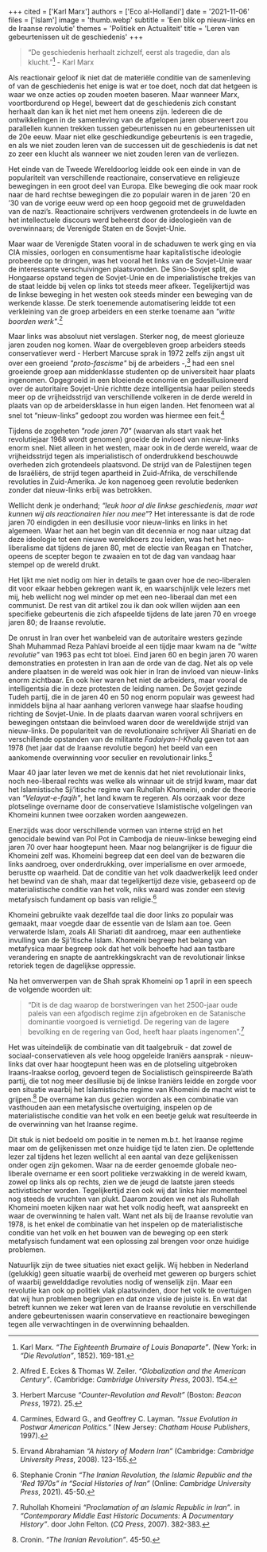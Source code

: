 +++
cited = ['Karl Marx']
authors = ['Eco al-Hollandi']
date = '2021-11-06'
files = ['Islam']
image = 'thumb.webp'
subtitle = 'Een blik op nieuw-links en de Iraanse revolutie'
themes = 'Politiek en Actualiteit'
title = 'Leren van gebeurtenissen uit de geschiedenis'
+++


>“De geschiedenis herhaalt zichzelf, eerst als tragedie, dan als klucht.”[^1] - Karl Marx

Als reactionair geloof ik niet dat de materiële conditie van de samenleving of van de geschiedenis het enige is wat er toe doet, noch dat dat hetgeen is waar we onze acties op zouden moeten baseren. Maar wanneer Marx, voortbordurend op Hegel, beweert dat de geschiedenis zich constant herhaalt dan kan ik het niet met hem oneens zijn. Iedereen die de ontwikkelingen in de samenleving van de afgelopen jaren observeert zou parallellen kunnen trekken tussen gebeurtenissen nu en gebeurtenissen uit de 20e eeuw. Maar niet elke geschiedkundige gebeurtenis is een tragedie, en als we niet zouden leren van de successen uit de geschiedenis is dat net zo zeer een klucht als wanneer we niet zouden leren van de verliezen.

Het einde van de Tweede Wereldoorlog leidde ook een einde in van de populariteit van verschillende reactionaire, conservatieve en religieuze bewegingen in een groot deel van Europa. Elke beweging die ook maar rook naar de hard rechtse bewegingen die zo populair waren in de jaren ’20 en ’30 van de vorige eeuw werd op een hoop gegooid met de gruweldaden van de nazi’s. Reactionaire schrijvers verdwenen grotendeels in de luwte en het intellectuele discours werd beheerst door de ideologieën van de overwinnaars; de Verenigde Staten en de Sovjet-Unie.

Maar waar de Verenigde Staten vooral in de schaduwen te werk ging en via CIA missies, oorlogen en consumentisme haar kapitalistische ideologie probeerde op te dringen, was het vooral het links van de Sovjet-Unie waar de interessante verschuivingen plaatsvonden. De Sino-Sovjet split, de Hongaarse opstand tegen de Sovjet-Unie en de imperialistische trekjes van de staat leidde bij velen op links tot steeds meer afkeer. Tegelijkertijd was de linkse beweging in het westen ook steeds minder een beweging van de werkende klasse. De sterk toenemende automatisering leidde tot een verkleining van de groep arbeiders en een sterke toename aan _"witte boorden werk"_.[^2]

Maar links was absoluut niet verslagen. Sterker nog, de meest glorieuze jaren zouden nog komen. Waar de overgebleven groep arbeiders steeds conservatiever werd - Herbert Marcuse sprak in 1972 zelfs zijn angst uit over een groeiend _"proto-fascisme"_ bij de arbeiders -,[^3] had een snel groeiende groep aan middenklasse studenten op de universiteit haar plaats ingenomen. Opgegroeid in een bloeiende economie en gedesillusioneerd over de autoritaire Sovjet-Unie richtte deze intelligentsia haar peilen steeds meer op de vrijheidsstrijd van verschillende volkeren in de derde wereld in plaats van op de arbeidersklasse in hun eigen landen. Het fenomeen wat al snel tot “nieuw-links” gedoopt zou worden was hiermee een feit.[^4]

Tijdens de zogeheten _"rode jaren 70"_ (waarvan als start vaak het revolutiejaar 1968 wordt genomen) groeide de invloed van nieuw-links enorm snel. Niet alleen in het westen, maar ook in de derde wereld, waar de vrijheidsstrijd tegen als imperialistisch of onderdrukkend beschouwde overheden zich grotendeels plaatsvond. De strijd van de Palestijnen tegen de Israëliërs, de strijd tegen apartheid in Zuid-Afrika, de verschillende revoluties in Zuid-Amerika. Je kon nagenoeg geen revolutie bedenken zonder dat nieuw-links erbij was betrokken.

Wellicht denk je onderhand; _“leuk hoor al die linkse geschiedenis, maar wat kunnen wij als reactionairen hier nou mee”_? Het interessante is dat de rode jaren 70 eindigden in een desillusie voor nieuw-links en links in het algemeen. Waar het aan het begin van dit decennia er nog naar uitzag dat deze ideologie tot een nieuwe wereldkoers zou leiden, was het het neo-liberalisme dat tijdens de jaren 80, met de electie van Reagan en Thatcher, opeens de scepter begon te zwaaien en tot de dag van vandaag haar stempel op de wereld drukt.

Het lijkt me niet nodig om hier in details te gaan over hoe de neo-liberalen dit voor elkaar hebben gekregen want ik, en waarschijnlijk vele lezers met mij, heb wellicht nog wel minder op met een neo-liberaal dan met een communist. De rest van dit artikel zou ik dan ook willen wijden aan een specifieke gebeurtenis die zich afspeelde tijdens de late jaren 70 en vroege jaren 80; de Iraanse revolutie.

De onrust in Iran over het wanbeleid van de autoritaire westers gezinde Shah Muhammad Reza Pahlavi broeide al een tijdje maar kwam na de _"witte revolutie"_ van 1963 pas echt tot bloei. Eind jaren 60 en begin jaren 70 waren demonstraties en protesten in Iran aan de orde van de dag. Net als op vele andere plaatsen in de wereld was ook hier in Iran de invloed van nieuw-links enorm zichtbaar. En ook hier waren het niet de arbeiders, maar vooral de intelligentsia die in deze protesten de leiding namen. De Sovjet gezinde Tudeh partij, die in de jaren 40 en 50 nog enorm populair was geweest had inmiddels bijna al haar aanhang verloren vanwege haar slaafse houding richting de Sovjet-Unie. In de plaats daarvan waren vooral schrijvers en bewegingen ontstaan die beïnvloed waren door de wereldwijde strijd van nieuw-links. De populariteit van de revolutionaire schrijver Ali Shariati en de verschillende opstanden van de militante _Fadaiyan-I-Khalq_ gaven tot aan 1978 (het jaar dat de Iraanse revolutie begon) het beeld van een aankomende overwinning voor seculier en revolutionair links.[^5]

Maar 40 jaar later leven we met de kennis dat het niet revolutionair links, noch neo-liberaal rechts was welke als winnaar uit de strijd kwam, maar dat het Islamistische Sji’itische regime van Ruhollah Khomeini, onder de theorie van _“Velayat-e-faqih"_, het land kwam te regeren. Als oorzaak voor deze plotselinge overname door de conservatieve Islamistische volgelingen van Khomeini kunnen twee oorzaken worden aangewezen.

Enerzijds was door verschillende vormen van interne strijd en het genocidale bewind van Pol Pot in Cambodja de nieuw-linkse beweging eind jaren 70 over haar hoogtepunt heen. Maar nog belangrijker is de figuur die Khomeini zelf was. Khomeini begreep dat een deel van de bezwaren die links aandroeg, over onderdrukking, over imperialisme en over armoede, berustte op waarheid. Dat de conditie van het volk daadwerkelijk leed onder het bewind van de shah, maar dat tegelijkertijd deze visie, gebaseerd op de materialistische conditie van het volk, niks waard was zonder een stevig metafysisch fundament op basis van religie.[^6]

Khomeini gebruikte vaak dezelfde taal die door links zo populair was gemaakt, maar voegde daar de essentie van de Islam aan toe. Geen verwaterde Islam, zoals Ali Shariati dit aandroeg, maar een authentieke invulling van de Sji’itische Islam. Khomeini begreep het belang van metafysica maar begreep ook dat het volk behoefte had aan tastbare verandering en snapte de aantrekkingskracht van de revolutionair linkse retoriek tegen de dagelijkse oppressie.

Na het omverwerpen van de Shah sprak Khomeini op 1 april in een speech de volgende woorden uit:

>“Dit is de dag waarop de borstweringen van het 2500-jaar oude paleis van een afgodisch regime zijn afgebroken en de Satanische dominantie voorgoed is vernietigd. De regering van de lagere bevolking en de regering van God, heeft haar plaats ingenomen”.[^7]

Het was uiteindelijk de combinatie van dit taalgebruik - dat zowel de sociaal-conservatieven als vele hoog opgeleide Iraniërs aansprak - nieuw-links dat over haar hoogtepunt heen was en de plotseling uitgebroken Iraans-Iraakse oorlog, gevoerd tegen de Socialistisch geïnspireerde Ba’ath partij, die tot nog meer desillusie bij de linkse Iraniërs leidde en zorgde voor een situatie waarbij het Islamistische regime van Khomeini de macht wist te grijpen.[^8] De overname kan dus gezien worden als een combinatie van vasthouden aan een metafysische overtuiging, inspelen op de materialistische conditie van het volk en een beetje geluk wat resulteerde in de overwinning van het Iraanse regime.

Dit stuk is niet bedoeld om positie in te nemen m.b.t. het Iraanse regime maar om de gelijkenissen met onze huidige tijd te laten zien. De oplettende lezer zal tijdens het lezen wellicht al een aantal van deze gelijkenissen onder ogen zijn gekomen. Waar na de eerder genoemde globale neo-liberale overname er een soort politieke verzwakking in de wereld kwam, zowel op links als op rechts, zien we de jeugd de laatste jaren steeds activistischer worden. Tegelijkertijd zien ook wij dat links hier momenteel nog steeds de vruchten van plukt. Daarom zouden we net als Ruhollah Khomeini moeten kijken naar wat het volk nodig heeft, wat aanspreekt en waar de overwinning te halen valt. Want net als bij de Iraanse revolutie van 1978, is het enkel de combinatie van het inspelen op de materialistische conditie van het volk en het bouwen van de beweging op een sterk metafysisch fundament wat een oplossing zal brengen voor onze huidige problemen.

Natuurlijk zijn de twee situaties niet exact gelijk. Wij hebben in Nederland (gelukkig) geen situatie waarbij de overheid met geweren op burgers schiet of waarbij gewelddadige revoluties nodig of wenselijk zijn. Maar een revolutie kan ook op politiek vlak plaatsvinden, door het volk te overtuigen dat wij hun problemen begrijpen en dat onze visie de juiste is. En wat dat betreft kunnen we zeker wat leren van de Iraanse revolutie en verschillende andere gebeurtenissen waarin conservatieve en reactionaire bewegingen tegen alle verwachtingen in de overwinning behaalden. 


[^1]: Karl Marx. _“The Eighteenth Brumaire of Louis Bonaparte”_. (New York: in _“Die Revolution”_, 1852). 169-181.
[^2]: Alfred E. Eckes & Thomas W. Zeiler. _“Globalization and the American Century”_. (Cambridge: _Cambridge University Press_, 2003). 154.
[^3]: Herbert Marcuse _“Counter-Revolution and Revolt”_ (Boston: _Beacon Press_, 1972). 25.
[^4]: Carmines, Edward G., and Geoffrey C. Layman. _"Issue Evolution in Postwar American Politics."_ (New Jersey: _Chatham House Publishers_, 1997).
[^5]: Ervand Abrahamian _“A history of Modern Iran”_ (Cambridge: _Cambridge University Press_, 2008). 123-155.
[^6]: Stephanie Cronin _“The Iranian Revolution, the Islamic Republic and the ‘Red 1970s” in “Social Histories of Iran”_ (Online: _Cambridge University Press_, 2021). 45-50.
[^7]: Ruhollah Khomeini _“Proclamation of an Islamic Republic in Iran”_. in _“Contemporary Middle East Historic Documents: A Documentary History”_. door John Felton. (_CQ Press_, 2007). 382-383.
[^8]: Cronin. _“The Iranian Revolution”_. 45-50.
